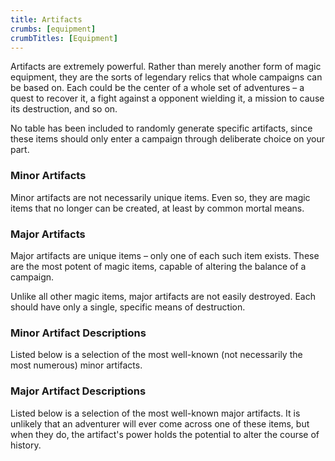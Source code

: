 ```yaml
---
title: Artifacts
crumbs: [equipment]
crumbTitles: [Equipment]
---
```


Artifacts are extremely powerful. Rather than merely another form of magic equipment, they are the sorts of legendary relics that whole campaigns can be based on. Each could be the center of a whole set of adventures &ndash; a quest to recover it, a fight against a opponent wielding it, a mission to cause its destruction, and so on.

No table has been included to randomly generate specific artifacts, since these items should only enter a campaign through deliberate choice on your part.

### Minor Artifacts

Minor artifacts are not necessarily unique items. Even so, they are magic items that no longer can be created, at least by common mortal means.

### Major Artifacts

Major artifacts are unique items &ndash; only one of each such item exists. These are the most potent of magic items, capable of altering the balance of a campaign.

Unlike all other magic items, major artifacts are not easily destroyed. Each should have only a single, specific means of destruction.

### Minor Artifact Descriptions

Listed below is a selection of the most well-known (not necessarily the most numerous) minor artifacts.

### Major Artifact Descriptions

Listed below is a selection of the most well-known major artifacts. It is unlikely that an adventurer will ever come across one of these items, but when they do, the artifact's power holds the potential to alter the course of history.
